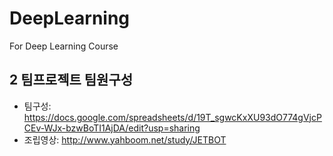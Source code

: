 # DeepLearning
For Deep Learning Course

## 2 팀프로젝트 팀원구성
 - 팀구성: https://docs.google.com/spreadsheets/d/19T_sgwcKxXU93dO774gVjcPCEv-WJx-bzwBoTI1AjDA/edit?usp=sharing
 - 조립영상: http://www.yahboom.net/study/JETBOT
